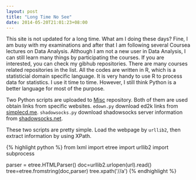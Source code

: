 ```yaml
---
layout: post
title: "Long Time No See"
date: 2014-05-20T21:01:23+08:00
---
```


This site is not updated for a long time. What am I doing these days? Fine, I am busy with my examinations and after that I am following several Coursea lectures on Data Analysis. Although I am not a new user in Data Analysis, I can still learn many things by participating the courses. If you are interested, you can check my gibhub repositories. There are many courses related repositories in the list. All the codes are written in R, which is a statisticial domain specific language. It is very handy to use R to process data for statistics. I use it time to time. However, I still think Python is a better language for most of the purpose. 

Two Python scripts are uploaded to [Misc](https://github.com/wanglongqi/Misc) repository. Both of them are used obtain links from specific websites. `edown.py` download ed2k links from [simplecd.me][1]. `shadowsocks.py` download shadowsocks server information from [shadowsocks.net][2].

These two scripts are pretty simple. Load the webpage by `urllib2`, then extract information by using XPath.

{% highlight python %}
from lxml import etree
import urllib2
import subprocess

parser = etree.HTMLParser()
doc=urllib2.urlopen(url).read()
tree=etree.fromstring(doc,parser)
tree.xpath('//a')
{% endhighlight %}

[1]: http://simplecd.me
[2]: http://shadowsocks.net